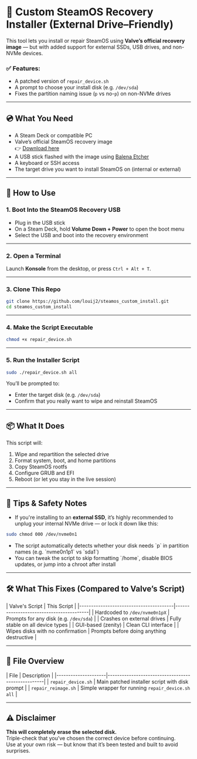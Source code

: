 # 🔧 Custom SteamOS Recovery Installer (External Drive–Friendly)

This tool lets you install or repair SteamOS using **Valve’s official recovery image** — but with added support for external SSDs, USB drives, and non-NVMe devices.

### ✅ Features:
- A patched version of `repair_device.sh`
- A prompt to choose your install disk (e.g. `/dev/sda`)
- Fixes the partition naming issue (`p` vs no-`p`) on non-NVMe drives

---

## 💿 What You Need

- A Steam Deck or compatible PC
- Valve’s official SteamOS recovery image  
  👉 [Download here](https://store.steampowered.com/steamos/download/?ver=custom)
- A USB stick flashed with the image using [Balena Etcher](https://www.balena.io/etcher/)
- A keyboard or SSH access
- The target drive you want to install SteamOS on (internal or external)

---

## 🚀 How to Use

### 1. Boot Into the SteamOS Recovery USB

- Plug in the USB stick
- On a Steam Deck, hold **Volume Down + Power** to open the boot menu
- Select the USB and boot into the recovery environment

---

### 2. Open a Terminal

Launch **Konsole** from the desktop, or press `Ctrl + Alt + T`.

---

### 3. Clone This Repo

```bash
git clone https://github.com/louij2/steamos_custom_install.git
cd steamos_custom_install 
```
---

### 4. Make the Script Executable

```bash
chmod +x repair_device.sh
```
---
### 5. Run the Installer Script

```bash
sudo ./repair_device.sh all
```

You’ll be prompted to:
- Enter the target disk (e.g. `/dev/sda`)
- Confirm that you really want to wipe and reinstall SteamOS

---

## 📦 What It Does

This script will:

1. Wipe and repartition the selected drive  
2. Format system, boot, and home partitions  
3. Copy SteamOS rootfs  
4. Configure GRUB and EFI  
5. Reboot (or let you stay in the live session)

---

## 🧠 Tips & Safety Notes

- If you're installing to an **external SSD**, it’s highly recommended to unplug your internal NVMe drive — or lock it down like this:

```bash
sudo chmod 000 /dev/nvme0n1
```

- The script automatically detects whether your disk needs \`p\` in partition names (e.g. \`nvme0n1p1\` vs \`sda1\`)
- You can tweak the script to skip formatting \`/home\`, disable BIOS updates, or jump into a chroot after install

---

## 🛠 What This Fixes (Compared to Valve’s Script)

\| Valve's Script                          \| This Script                             \|
\|----------------------------------------\|-----------------------------------------\|
\| Hardcoded to `/dev/nvme0n1pX`          \| Prompts for any disk (e.g. `/dev/sda`)  \|
\| Crashes on external drives             \| Fully stable on all device types        \|
\| GUI-based (zenity)                     \| Clean CLI interface                     \|
\| Wipes disks with no confirmation       \| Prompts before doing anything destructive \|

---

## 📂 File Overview

\| File                \| Description                                       \|
\|---------------------\|---------------------------------------------------\|
\| `repair_device.sh`  \| Main patched installer script with disk prompt    \|
\| `repair_reimage.sh` \| Simple wrapper for running `repair_device.sh all` |

---

## ⚠️ Disclaimer

**This will completely erase the selected disk.**  
Triple-check that you’ve chosen the correct device before continuing.  
Use at your own risk — but know that it’s been tested and built to avoid surprises.